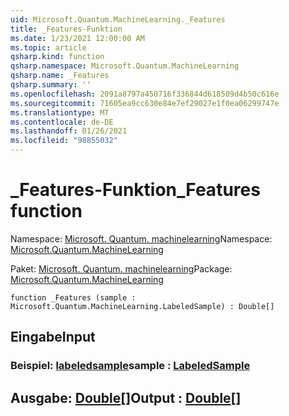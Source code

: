```yaml
---
uid: Microsoft.Quantum.MachineLearning._Features
title: _Features-Funktion
ms.date: 1/23/2021 12:00:00 AM
ms.topic: article
qsharp.kind: function
qsharp.namespace: Microsoft.Quantum.MachineLearning
qsharp.name: _Features
qsharp.summary: ''
ms.openlocfilehash: 2091a8797a450716f336844d618509d4b50c616e
ms.sourcegitcommit: 71605ea9cc630e84e7ef29027e1f0ea06299747e
ms.translationtype: MT
ms.contentlocale: de-DE
ms.lasthandoff: 01/26/2021
ms.locfileid: "98855032"
---
```

# <a name="_features-function"></a><span data-ttu-id="cab11-102">_Features-Funktion</span><span class="sxs-lookup"><span data-stu-id="cab11-102">_Features function</span></span>

<span data-ttu-id="cab11-103">Namespace: [Microsoft. Quantum. machinelearning](xref:Microsoft.Quantum.MachineLearning)</span><span class="sxs-lookup"><span data-stu-id="cab11-103">Namespace: [Microsoft.Quantum.MachineLearning](xref:Microsoft.Quantum.MachineLearning)</span></span>

<span data-ttu-id="cab11-104">Paket: [Microsoft. Quantum. machinelearning](https://nuget.org/packages/Microsoft.Quantum.MachineLearning)</span><span class="sxs-lookup"><span data-stu-id="cab11-104">Package: [Microsoft.Quantum.MachineLearning](https://nuget.org/packages/Microsoft.Quantum.MachineLearning)</span></span>




```qsharp
function _Features (sample : Microsoft.Quantum.MachineLearning.LabeledSample) : Double[]
```


## <a name="input"></a><span data-ttu-id="cab11-105">Eingabe</span><span class="sxs-lookup"><span data-stu-id="cab11-105">Input</span></span>

### <a name="sample--labeledsample"></a><span data-ttu-id="cab11-106">Beispiel: [labeledsample](xref:Microsoft.Quantum.MachineLearning.LabeledSample)</span><span class="sxs-lookup"><span data-stu-id="cab11-106">sample : [LabeledSample](xref:Microsoft.Quantum.MachineLearning.LabeledSample)</span></span>





## <a name="output--double"></a><span data-ttu-id="cab11-107">Ausgabe: [Double](xref:microsoft.quantum.lang-ref.double)[]</span><span class="sxs-lookup"><span data-stu-id="cab11-107">Output : [Double](xref:microsoft.quantum.lang-ref.double)[]</span></span>

